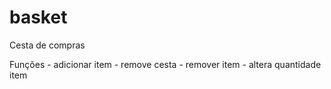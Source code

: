 # basket
Cesta de compras

Funções
    - adicionar item
    - remove cesta
    - remover item
    - altera quantidade item
    
